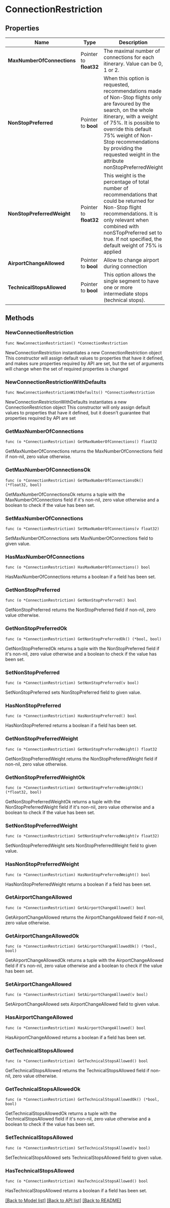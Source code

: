 # ConnectionRestriction

## Properties

Name | Type | Description | Notes
------------ | ------------- | ------------- | -------------
**MaxNumberOfConnections** | Pointer to **float32** | The maximal number of connections for each itinerary. Value can be 0, 1 or 2. | [optional] 
**NonStopPreferred** | Pointer to **bool** | When this option is requested, recommendations made of Non-Stop flights only are favoured by the search, on the whole itinerary, with a weight of 75%. It is possible to override this default 75% weight of Non-Stop recommendations by providing the requested weight in the attribute nonStopPreferredWeight | [optional] 
**NonStopPreferredWeight** | Pointer to **float32** | This weight is the percentage of total number of recommendations that could be returned for Non-Stop flight recommendations. It is only relevant when combined with nonSTopPreferred set to true. If not specified, the default weight of 75% is applied | [optional] 
**AirportChangeAllowed** | Pointer to **bool** | Allow to change airport during connection | [optional] 
**TechnicalStopsAllowed** | Pointer to **bool** | This option allows the single segment to have one or more intermediate stops (technical stops). | [optional] 

## Methods

### NewConnectionRestriction

`func NewConnectionRestriction() *ConnectionRestriction`

NewConnectionRestriction instantiates a new ConnectionRestriction object
This constructor will assign default values to properties that have it defined,
and makes sure properties required by API are set, but the set of arguments
will change when the set of required properties is changed

### NewConnectionRestrictionWithDefaults

`func NewConnectionRestrictionWithDefaults() *ConnectionRestriction`

NewConnectionRestrictionWithDefaults instantiates a new ConnectionRestriction object
This constructor will only assign default values to properties that have it defined,
but it doesn't guarantee that properties required by API are set

### GetMaxNumberOfConnections

`func (o *ConnectionRestriction) GetMaxNumberOfConnections() float32`

GetMaxNumberOfConnections returns the MaxNumberOfConnections field if non-nil, zero value otherwise.

### GetMaxNumberOfConnectionsOk

`func (o *ConnectionRestriction) GetMaxNumberOfConnectionsOk() (*float32, bool)`

GetMaxNumberOfConnectionsOk returns a tuple with the MaxNumberOfConnections field if it's non-nil, zero value otherwise
and a boolean to check if the value has been set.

### SetMaxNumberOfConnections

`func (o *ConnectionRestriction) SetMaxNumberOfConnections(v float32)`

SetMaxNumberOfConnections sets MaxNumberOfConnections field to given value.

### HasMaxNumberOfConnections

`func (o *ConnectionRestriction) HasMaxNumberOfConnections() bool`

HasMaxNumberOfConnections returns a boolean if a field has been set.

### GetNonStopPreferred

`func (o *ConnectionRestriction) GetNonStopPreferred() bool`

GetNonStopPreferred returns the NonStopPreferred field if non-nil, zero value otherwise.

### GetNonStopPreferredOk

`func (o *ConnectionRestriction) GetNonStopPreferredOk() (*bool, bool)`

GetNonStopPreferredOk returns a tuple with the NonStopPreferred field if it's non-nil, zero value otherwise
and a boolean to check if the value has been set.

### SetNonStopPreferred

`func (o *ConnectionRestriction) SetNonStopPreferred(v bool)`

SetNonStopPreferred sets NonStopPreferred field to given value.

### HasNonStopPreferred

`func (o *ConnectionRestriction) HasNonStopPreferred() bool`

HasNonStopPreferred returns a boolean if a field has been set.

### GetNonStopPreferredWeight

`func (o *ConnectionRestriction) GetNonStopPreferredWeight() float32`

GetNonStopPreferredWeight returns the NonStopPreferredWeight field if non-nil, zero value otherwise.

### GetNonStopPreferredWeightOk

`func (o *ConnectionRestriction) GetNonStopPreferredWeightOk() (*float32, bool)`

GetNonStopPreferredWeightOk returns a tuple with the NonStopPreferredWeight field if it's non-nil, zero value otherwise
and a boolean to check if the value has been set.

### SetNonStopPreferredWeight

`func (o *ConnectionRestriction) SetNonStopPreferredWeight(v float32)`

SetNonStopPreferredWeight sets NonStopPreferredWeight field to given value.

### HasNonStopPreferredWeight

`func (o *ConnectionRestriction) HasNonStopPreferredWeight() bool`

HasNonStopPreferredWeight returns a boolean if a field has been set.

### GetAirportChangeAllowed

`func (o *ConnectionRestriction) GetAirportChangeAllowed() bool`

GetAirportChangeAllowed returns the AirportChangeAllowed field if non-nil, zero value otherwise.

### GetAirportChangeAllowedOk

`func (o *ConnectionRestriction) GetAirportChangeAllowedOk() (*bool, bool)`

GetAirportChangeAllowedOk returns a tuple with the AirportChangeAllowed field if it's non-nil, zero value otherwise
and a boolean to check if the value has been set.

### SetAirportChangeAllowed

`func (o *ConnectionRestriction) SetAirportChangeAllowed(v bool)`

SetAirportChangeAllowed sets AirportChangeAllowed field to given value.

### HasAirportChangeAllowed

`func (o *ConnectionRestriction) HasAirportChangeAllowed() bool`

HasAirportChangeAllowed returns a boolean if a field has been set.

### GetTechnicalStopsAllowed

`func (o *ConnectionRestriction) GetTechnicalStopsAllowed() bool`

GetTechnicalStopsAllowed returns the TechnicalStopsAllowed field if non-nil, zero value otherwise.

### GetTechnicalStopsAllowedOk

`func (o *ConnectionRestriction) GetTechnicalStopsAllowedOk() (*bool, bool)`

GetTechnicalStopsAllowedOk returns a tuple with the TechnicalStopsAllowed field if it's non-nil, zero value otherwise
and a boolean to check if the value has been set.

### SetTechnicalStopsAllowed

`func (o *ConnectionRestriction) SetTechnicalStopsAllowed(v bool)`

SetTechnicalStopsAllowed sets TechnicalStopsAllowed field to given value.

### HasTechnicalStopsAllowed

`func (o *ConnectionRestriction) HasTechnicalStopsAllowed() bool`

HasTechnicalStopsAllowed returns a boolean if a field has been set.


[[Back to Model list]](../README.md#documentation-for-models) [[Back to API list]](../README.md#documentation-for-api-endpoints) [[Back to README]](../README.md)



